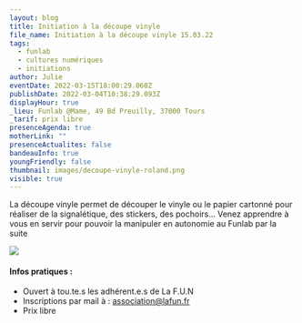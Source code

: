 ```yaml
---
layout: blog
title: Initiation à la découpe vinyle
file_name: Initiation à la découpe vinyle 15.03.22
tags:
  - funlab
  - cultures numériques
  - initiations
author: Julie
eventDate: 2022-03-15T18:00:29.060Z
publishDate: 2022-03-04T10:38:29.093Z
displayHour: true
_lieu: Funlab @Mame, 49 Bd Preuilly, 37000 Tours
_tarif: prix libre
presenceAgenda: true
motherLink: ""
presenceActualites: false
bandeauInfo: true
youngFriendly: false
thumbnail: images/decoupe-vinyle-roland.png
visible: true
---
```

La découpe vinyle permet de découper le vinyle ou le papier cartonné pour réaliser de la signalétique, des stickers, des pochoirs... Venez apprendre à vous en servir pour pouvoir la manipuler en autonomie au Funlab par la suite

![](images/decoupe-vinyle-roland.png)

#### Infos pratiques :

* Ouvert à tou.te.s les adhérent.e.s de La F.U.N
* Inscriptions par mail à : association@lafun.fr
* Prix libre